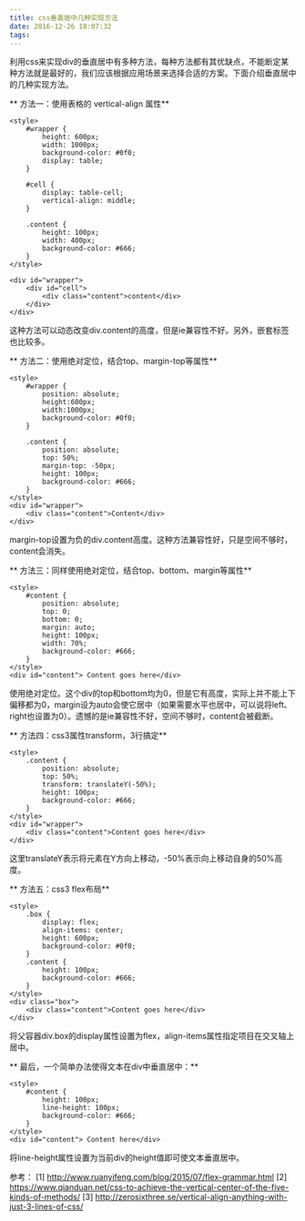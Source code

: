 ```yaml
---
title: css垂直居中几种实现方法
date: 2016-12-26 18:07:32
tags:
---
```


利用css来实现div的垂直居中有多种方法，每种方法都有其优缺点，不能断定某种方法就是最好的，我们应该根据应用场景来选择合适的方案。下面介绍垂直居中的几种实现方法。

<!-- more -->

** 方法一：使用表格的 vertical-align 属性**
```
<style>
    #wrapper {
        height: 600px;
        width: 1000px;
        background-color: #0f0;
        display: table;
    }  

    #cell {
        display: table-cell;
        vertical-align: middle;
    }

    .content {
        height: 100px;
        width: 400px;
        background-color: #666;
    }
</style>

<div id="wrapper">
    <div id="cell">
        <div class="content">content</div>
    </div>
</div>
```
这种方法可以动态改变div.content的高度，但是ie兼容性不好。另外，嵌套标签也比较多。

** 方法二：使用绝对定位，结合top、margin-top等属性**
```
<style>
    #wrapper {
        position: absolute; 
        height:600px;
        width:1000px;
        background-color: #0f0;
    }  
    
    .content {
        position: absolute;
        top: 50%;
        margin-top: -50px;
        height: 100px;
        background-color: #666;
    }
</style>
<div id="wrapper">
    <div class="content">Content</div>
</div>
```
margin-top设置为负的div.content高度。这种方法兼容性好，只是空间不够时，content会消失。

** 方法三：同样使用绝对定位，结合top、bottom、margin等属性**
```
<style>
    #content {
        position: absolute;
        top: 0;
        bottom: 0;
        margin: auto;
        height: 100px;
        width: 70%;
        background-color: #666;
    }
</style>
<div id="content"> Content goes here</div>
```

使用绝对定位。这个div的top和bottom均为0，但是它有高度，实际上并不能上下偏移都为0，margin设为auto会使它居中（如果需要水平也居中，可以说将left、right也设置为0）。遗憾的是ie兼容性不好，空间不够时，content会被截断。

** 方法四：css3属性transform，3行搞定**
```
<style>
    .content {
        position: absolute;
        top: 50%;
        transform: translateY(-50%);
        height: 100px;
        background-color: #666;
    }  
</style>
<div id="wrapper">
    <div class="content">Content goes here</div>
</div>
```

这里translateY表示将元素在Y方向上移动，-50%表示向上移动自身的50%高度。

** 方法五：css3 flex布局**
```
<style>
    .box {
        display: flex;
        align-items: center;
        height: 600px;
        background-color: #0f0;
    }
    .content {
        height: 100px;
        background-color: #666;
    }
</style>
<div class="box">
    <div class="content">Content goes here</div>
</div>
```

将父容器div.box的display属性设置为flex，align-items属性指定项目在交叉轴上居中。

** 最后，一个简单办法使得文本在div中垂直居中：**
```
<style>
    #content {
        height: 100px;
        line-height: 100px;
        background-color: #666;
    }
</style>
<div id="content"> Content here</div>  
```
将line-height属性设置为当前div的height值即可使文本垂直居中。

参考：
[1] http://www.ruanyifeng.com/blog/2015/07/flex-grammar.html
[2] https://www.qianduan.net/css-to-achieve-the-vertical-center-of-the-five-kinds-of-methods/
[3] http://zerosixthree.se/vertical-align-anything-with-just-3-lines-of-css/